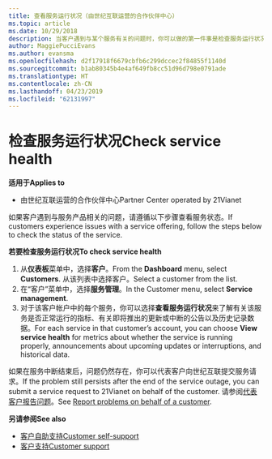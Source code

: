 ```yaml
---
title: 查看服务运行状况（由世纪互联运营的合作伙伴中心）
ms.topic: article
ms.date: 10/29/2018
description: 当客户遇到与某个服务有关的问题时，你可以做的第一件事是检查服务运行状况。
author: MaggiePucciEvans
ms.author: evansma
ms.openlocfilehash: d2f17918f6679cbfb6c299dccec2f84855f1140d
ms.sourcegitcommit: b1ab80345b4e4af649fb8cc51d96d798e0791ade
ms.translationtype: HT
ms.contentlocale: zh-CN
ms.lasthandoff: 04/23/2019
ms.locfileid: "62131997"
---
```

# <a name="check-service-health"></a><span data-ttu-id="a1b33-103">检查服务运行状况</span><span class="sxs-lookup"><span data-stu-id="a1b33-103">Check service health</span></span>

<span data-ttu-id="a1b33-104">**适用于**</span><span class="sxs-lookup"><span data-stu-id="a1b33-104">**Applies to**</span></span>

-   <span data-ttu-id="a1b33-105">由世纪互联运营的合作伙伴中心</span><span class="sxs-lookup"><span data-stu-id="a1b33-105">Partner Center operated by 21Vianet</span></span>


<span data-ttu-id="a1b33-106">如果客户遇到与服务产品相关的问题，请遵循以下步骤查看服务状态。</span><span class="sxs-lookup"><span data-stu-id="a1b33-106">If customers experience issues with a service offering, follow the steps below to check the status of the service.</span></span>

<span data-ttu-id="a1b33-107">**若要检查服务运行状况**</span><span class="sxs-lookup"><span data-stu-id="a1b33-107">**To check service health**</span></span>

1.  <span data-ttu-id="a1b33-108">从**仪表板**菜单中，选择**客户**。</span><span class="sxs-lookup"><span data-stu-id="a1b33-108">From the **Dashboard** menu, select **Customers**.</span></span> <span data-ttu-id="a1b33-109">从该列表中选择客户。</span><span class="sxs-lookup"><span data-stu-id="a1b33-109">Select a customer from the list.</span></span>
2.  <span data-ttu-id="a1b33-110">在“客户”菜单中，选择**服务管理**。</span><span class="sxs-lookup"><span data-stu-id="a1b33-110">In the Customer menu, select **Service management**.</span></span>
3.  <span data-ttu-id="a1b33-111">对于该客户帐户中的每个服务，你可以选择**查看服务运行状况**来了解有关该服务是否正常运行的指标、有关即将推出的更新或中断的公告以及历史记录数据。</span><span class="sxs-lookup"><span data-stu-id="a1b33-111">For each service in that customer’s account, you can choose **View service health** for metrics about whether the service is running properly, announcements about upcoming updates or interruptions, and historical data.</span></span>

<span data-ttu-id="a1b33-112">如果在服务中断结束后，问题仍然存在，你可以代表客户向世纪互联提交服务请求。</span><span class="sxs-lookup"><span data-stu-id="a1b33-112">If the problem still persists after the end of the service outage, you can submit a service request to 21Vianet on behalf of the customer.</span></span> <span data-ttu-id="a1b33-113">请参阅[代表客户报告问题](report-problems-on-behalf-of-a-customer.md)。</span><span class="sxs-lookup"><span data-stu-id="a1b33-113">See [Report problems on behalf of a customer](report-problems-on-behalf-of-a-customer.md).</span></span>

<span data-ttu-id="a1b33-114">**另请参阅**</span><span class="sxs-lookup"><span data-stu-id="a1b33-114">**See also**</span></span>

-   [<span data-ttu-id="a1b33-115">客户自助支持</span><span class="sxs-lookup"><span data-stu-id="a1b33-115">Customer self-support</span></span>](customer-self-support.md)
-   [<span data-ttu-id="a1b33-116">客户支持</span><span class="sxs-lookup"><span data-stu-id="a1b33-116">Customer support</span></span>](customer-support.md)